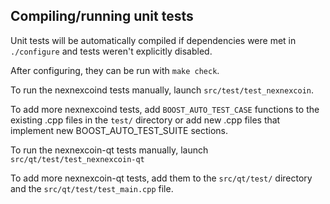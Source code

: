 Compiling/running unit tests
------------------------------------

Unit tests will be automatically compiled if dependencies were met in `./configure`
and tests weren't explicitly disabled.

After configuring, they can be run with `make check`.

To run the nexnexcoind tests manually, launch `src/test/test_nexnexcoin`.

To add more nexnexcoind tests, add `BOOST_AUTO_TEST_CASE` functions to the existing
.cpp files in the `test/` directory or add new .cpp files that
implement new BOOST_AUTO_TEST_SUITE sections.

To run the nexnexcoin-qt tests manually, launch `src/qt/test/test_nexnexcoin-qt`

To add more nexnexcoin-qt tests, add them to the `src/qt/test/` directory and
the `src/qt/test/test_main.cpp` file.
